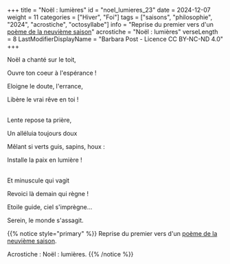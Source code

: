 +++
title = "Noël : lumières"
id = "noel_lumieres_23"
date = 2024-12-07
weight = 11
categories = ["Hiver", "Foi"]
tags = ["saisons", "philosophie", "2024", "acrostiche", "octosyllabe"]
info = "Reprise du premier vers d'un [poème de la neuvième saison](../9_neuvieme_saison/noel_enchante)"
acrostiche = "Noël : lumières"
verseLength = 8
LastModifierDisplayName = "Barbara Post - Licence CC BY-NC-ND 4.0"
+++

Noël a chanté sur le toit,

Ouvre ton coeur à l'espérance !

Eloigne le doute, l'errance,

Libère le vrai rêve en toi !

 \
Lente repose ta prière,

Un alléluia toujours doux

Mêlant si verts guis, sapins, houx :

Installe la paix en lumière !

 \
Et minuscule qui vagit

Revoici là demain qui règne !

Etoile guide, ciel s'imprègne...

Serein, le monde s'assagit.

{{% notice style="primary" %}}
Reprise du premier vers d'un [poème de la neuvième saison](../9_neuvieme_saison/noel_enchante).

Acrostiche : Noël : lumières.
{{% /notice %}}
